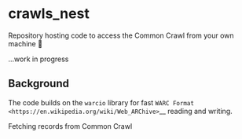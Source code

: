 # crawls_nest

Repository hosting code to access the Common Crawl from your own machine 🥳

...work in progress

Background
----------

The code builds on the `warcio` library for fast `WARC
Format <https://en.wikipedia.org/wiki/Web_ARChive>`__ reading and writing. 

Fetching records from Common Crawl
~~~~~~~~~~~~~~~~~~~~~~
